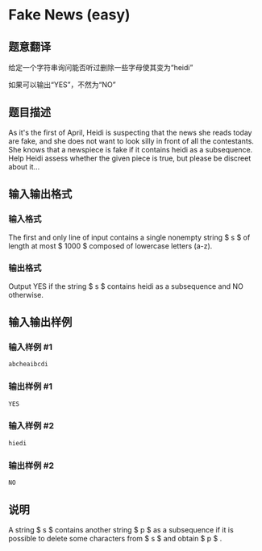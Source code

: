# Fake News (easy)

## 题意翻译

给定一个字符串询问能否听过删除一些字母使其变为“heidi”

如果可以输出“YES”，不然为“NO”

## 题目描述

As it's the first of April, Heidi is suspecting that the news she reads today are fake, and she does not want to look silly in front of all the contestants. She knows that a newspiece is fake if it contains heidi as a subsequence. Help Heidi assess whether the given piece is true, but please be discreet about it...

## 输入输出格式

### 输入格式

The first and only line of input contains a single nonempty string $ s $ of length at most $ 1000 $ composed of lowercase letters (a-z).

### 输出格式

Output YES if the string $ s $ contains heidi as a subsequence and NO otherwise.

## 输入输出样例

### 输入样例 #1

```cpp
abcheaibcdi

```
### 输出样例 #1

```cpp
YES
```


### 输入样例 #2

```cpp
hiedi

```
### 输出样例 #2

```cpp
NO
```


## 说明

A string $ s $ contains another string $ p $ as a subsequence if it is possible to delete some characters from $ s $ and obtain $ p $ .


